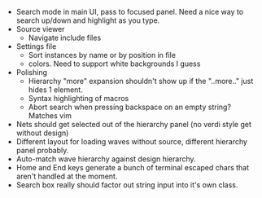 * Search mode in main UI, pass to focused panel. Need a nice way to search up/down and highlight as you type.
* Source viewer
  * Navigate include files
* Settings file
  * Sort instances by name or by position in file
  * colors. Need to support white backgrounds I guess
* Polishing
  * Hierarchy "more" expansion shouldn't show up if the "..more.." just hides 1 element.
  * Syntax highlighting of macros
  * Abort search when pressing backspace on an empty string? Matches vim
* Nets should get selected out of the hierarchy panel (no verdi style get without design)
* Different layout for loading waves without source, different hierarchy panel probably.
* Auto-match wave hierarchy against design hierarchy.
* Home and End keys generate a bunch of terminal escaped chars that aren't handled at the moment.
* Search box really should factor out string input into it's own class.
